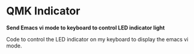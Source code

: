 

# QMK Indicator

**Send Emacs vi mode to keyboard to control LED indicator light**

Code to control the LED indicator on my keyboard to display the emacs vi mode.
